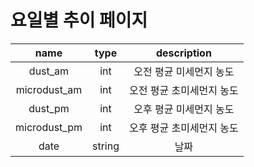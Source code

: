 # 요일별 추이 페이지
|     name     |  type  |        description        |
| :----------: | :----: | :-----------------------: |
|   dust_am    |  int   |  오전 평균 미세먼지 농도  |
| microdust_am |  int   | 오전 평균 초미세먼지 농도 |
|   dust_pm    |  int   |  오후 평균 미세먼지 농도  |
| microdust_pm |  int   | 오후 평균 초미세먼지 농도 |
|     date     | string |           날짜            |

